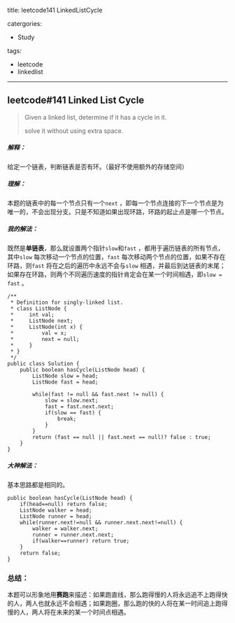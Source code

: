 title: leetcode141 LinkedListCycle

catergories:

- Study

tags:

- leetcode
- linkedlist

---

## leetcode#141 Linked List Cycle 

>Given a linked list, determine if it has a cycle in it.
>
>solve it without using extra space.

##### 解释：

给定一个链表，判断链表是否有环。（最好不使用额外的存储空间）

##### 理解：

本题的链表中的每一个节点只有一个`next` ，即每一个节点连接的下一个节点是为唯一的，不会出现分支。只是不知道如果出现环路，环路的起止点是哪一个节点。

##### 我的解法：

既然是**单链表**，那么就设置两个指针`slow`和`fast` ，都用于遍历链表的所有节点，其中`slow` 每次移动一个节点的位置，`fast` 每次移动两个节点的位置，如果不存在环路，则`fast` 将在之后的遍历中永远不会与`slow` 相遇，并最后到达链表的末尾；如果存在环路，则两个不同遍历速度的指针肯定会在某一个时间相遇，即`slow = fast` 。

```
/**
 * Definition for singly-linked list.
 * class ListNode {
 *     int val;
 *     ListNode next;
 *     ListNode(int x) {
 *         val = x;
 *         next = null;
 *     }
 * }
 */
public class Solution {
    public boolean hasCycle(ListNode head) {
        ListNode slow = head;
        ListNode fast = head;
        
        while(fast != null && fast.next != null) {
            slow = slow.next;
            fast = fast.next.next;
            if(slow == fast) {
                break;
            }
        }
        return (fast == null || fast.next == null)? false : true;
    }
}
```

##### 大神解法：

基本思路都是相同的。

```
public boolean hasCycle(ListNode head) {
    if(head==null) return false;
    ListNode walker = head;
    ListNode runner = head;
    while(runner.next!=null && runner.next.next!=null) {
        walker = walker.next;
        runner = runner.next.next;
        if(walker==runner) return true;
    }
    return false;
}
```

### 总结：

本题可以形象地用**赛跑**来描述：如果跑直线，那么跑得慢的人将永远追不上跑得快的人，两人也就永远不会相遇；如果跑圈，那么跑的快的人将在某一时间追上跑得慢的人，两人将在未来的某一个时间点相遇。

